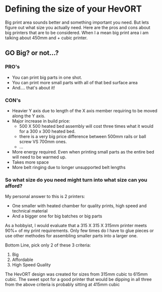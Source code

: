 # Defining the size of your HevORT

Big print area sounds better and something important you need. But lets figure out what size you actually need.
Here are the pros and cons about big printers that are to be considered.  When I a mean big print area i am talking about 450mm and + cubic printer.

## GO Big? or not...?

### PRO's
- You can print big parts in one shot.
- You can print more small parts with all of that bed surface area
- And.... that's about it!

### CON's
- Heavier Y axis due to length of the X axis member requiring to be moved along the Y axis.
- Major increase in build price:
    - 500 X 500 heated bed assembly will cost three times what it would for a 300 x 300 heated bed.
    - there is a very big price difference between 500mm rails or ball screw VS 700mm ones.
    - ...
- More energy required.  Even when printing small parts as the entire bed will need to be warmed up.
- Takes more space
- More belt ringing due to longer unsupported belt lengths

### So what size do you need might turn into what size can you afford?
My personal answer to this is 2 printers:
- One smaller with heated chamber for quality prints, high speed and technical material
- And a bigger one for big batches or big parts

As a hobbyist, I would evaluate that a 315 X 315 X 315mm printer meets 90%+ of my print requirements.  Only few times do I have to glue pieces or use other methodes for assembling smaller parts into a larger one.

Bottom Line, pick only 2 of these 3 criteria:
1. Big
2. Affordable
3. High Speed Quality

The HevORT design was created for sizes from 315mm cubic to 615mm cubic.  The sweet spot for a good printer that would be dipping in all three from the above criteria is probably sitting at 415mm cubic